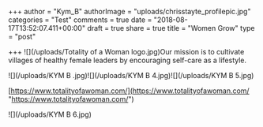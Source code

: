 +++
author = "Kym_B"
authorImage = "uploads/chrisstayte_profilepic.jpg"
categories = "Test"
comments = true
date = "2018-08-17T13:52:07.411+00:00"
draft = true
share = true
title = "Women Grow"
type = "post"

+++
![](/uploads/Totality of a Woman logo.jpg)Our mission is to cultivate villages of healthy female leaders by encouraging self-care as a lifestyle.

![](/uploads/KYM B .jpg)![](/uploads/KYM B 4.jpg)![](/uploads/KYM B 5.jpg)

[https://www.totalityofawoman.com/](https://www.totalityofawoman.com/ "https://www.totalityofawoman.com/")

![](/uploads/KYM B 6.jpg)